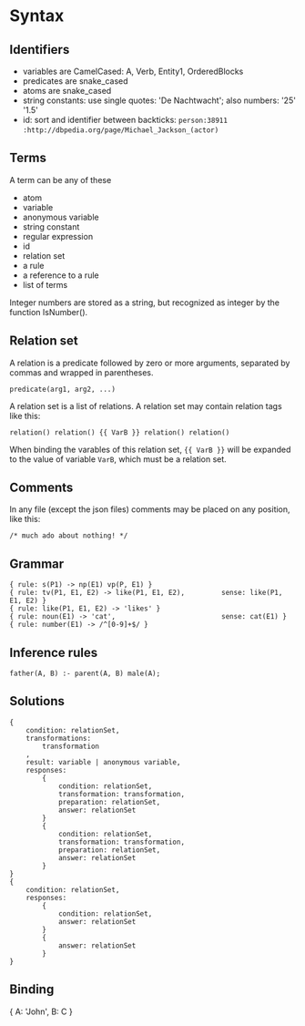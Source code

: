 # Syntax

## Identifiers

 * variables are CamelCased: A, Verb, Entity1, OrderedBlocks
 * predicates are snake_cased
 * atoms are snake_cased
 * string constants: use single quotes: 'De Nachtwacht'; also numbers: '25' '1.5'
 * id: sort and identifier between backticks: `person:38911` `:http://dbpedia.org/page/Michael_Jackson_(actor)`
 
 ## Terms
 
 A term can be any of these

 * atom
 * variable
 * anonymous variable
 * string constant
 * regular expression
 * id
 * relation set
 * a rule
 * a reference to a rule
 * list of terms
 
Integer numbers are stored as a string, but recognized as integer by the function IsNumber(). 
 
 ## Relation set 
 
A relation is a predicate followed by zero or more arguments, separated by commas and wrapped in parentheses.

    predicate(arg1, arg2, ...)
    
A relation set is a list of relations. A relation set may contain relation tags like this:

    relation() relation() {{ VarB }} relation() relation()
    
When binding the varables of this relation set, `{{ VarB }}` will be expanded to the value of variable `VarB`, which must be a relation set.         

## Comments

 In any file (except the json files) comments may be placed on any position, like this:

    /* much ado about nothing! */

## Grammar

    { rule: s(P1) -> np(E1) vp(P, E1) }
    { rule: tv(P1, E1, E2) -> like(P1, E1, E2),         sense: like(P1, E1, E2) }
    { rule: like(P1, E1, E2) -> 'likes' }
    { rule: noun(E1) -> 'cat',                          sense: cat(E1) }
    { rule: number(E1) -> /^[0-9]+$/ }

## Inference rules

    father(A, B) :- parent(A, B) male(A);

## Solutions

    {
        condition: relationSet,
        transformations: 
            transformation
        ,
        result: variable | anonymous variable,
        responses: 
            {
                condition: relationSet, 
                transformation: transformation,
                preparation: relationSet,
                answer: relationSet
            }
            {
                condition: relationSet, 
                transformation: transformation,
                preparation: relationSet,
                answer: relationSet
            }
    } 
    {
        condition: relationSet,
        responses: 
            {
                condition: relationSet, 
                answer: relationSet
            }
            {
                answer: relationSet
            }
    }

## Binding

{
    A: 'John',
    B: C 
}
